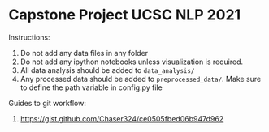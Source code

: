 # Capstone Project UCSC NLP 2021

Instructions:

1. Do not add any data files in any folder
1. Do not add any ipython notebooks unless visualization is required.
1. All data analysis should be added to ```data_analysis/```
1. Any processed data should be added to ```preprocessed_data/```. Make sure to define the path variable in config.py file

Guides to git workflow:

1. https://gist.github.com/Chaser324/ce0505fbed06b947d962
